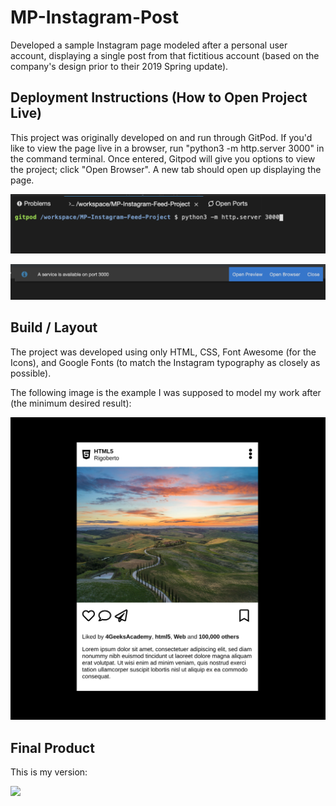 # MP-Instagram-Post
  Developed a sample Instagram page modeled after a personal user account, displaying a single post from that fictitious account (based on the company's design prior to their 2019 Spring update).

## Deployment Instructions (How to Open Project Live)
  This project was originally developed on and run through GitPod. If you'd like to view the page live in a browser, run "python3 -m http.server 3000" in the command terminal. Once entered, Gitpod will give you options to view the project; click "Open Browser". A new tab should open up displaying the page. 

  ![](./images/sampleOfRunCommand.png)

  ![](./images/sampleOfOpenBrowserOption.png)

## Build / Layout
  The project was developed using only HTML, CSS, Font Awesome (for the Icons), and Google Fonts (to match the Instagram typography as closely as possible).
  
  The following image is the example I was supposed to model my work after (the minimum desired result):
  
  ![](./images/instagramPostProjectExample.png)

## Final Product
This is my version:

  ![](./images/instagramPostProject.gif)
